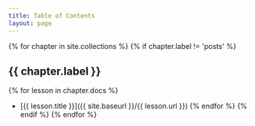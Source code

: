 ```yaml
---
title: Table of Contents
layout: page
---
```


{% for chapter in site.collections %}
{% if chapter.label != 'posts' %}
## {{ chapter.label }}
{% for lesson in chapter.docs %}
- [{{ lesson.title }}]({{ site.baseurl }}/{{ lesson.url }})
{% endfor %}
{% endif %}
{% endfor %}
